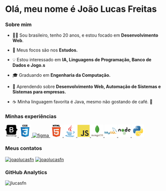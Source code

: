 <h1 align="left">Olá, meu nome é João Lucas Freitas</h1>

<h3 align="left">Sobre mim</h3>

- 👦🏻 Sou brasileiro, tenho 20 anos, e estou focado em **Desenvolvimento Web**.

- 🔭 Meus focos são nos **Estudos.**

- 💡 Estou interessado em **IA, Linguagens de Programação, Banco de Dados e Jogo.s**

- 🎓 Graduando em **Engenharia da Computação.**

- 🌱 Aprendendo sobre **Desenvolvimento Web, Automação de Sistemas e Sistemas para empresas.**

- ☕ Minha linguagem favorita é Java, mesmo não gostando de café. 😬

<h3 align="left">Minhas experiências</h3>
<p align="left"> <a href="https://getbootstrap.com" target="_blank" rel="noreferrer"> <img src="https://raw.githubusercontent.com/devicons/devicon/master/icons/bootstrap/bootstrap-plain-wordmark.svg" alt="bootstrap" width="40" height="40"/> </a><a href="https://www.w3schools.com/css/" target="_blank" rel="noreferrer"> <img src="https://raw.githubusercontent.com/devicons/devicon/master/icons/css3/css3-original-wordmark.svg" alt="css3" width="40" height="40"/> </a> <a href="https://www.figma.com/" target="_blank" rel="noreferrer"> <img src="https://www.vectorlogo.zone/logos/figma/figma-icon.svg" alt="figma" width="40" height="40"/> </a> <a href="https://www.w3.org/html/" target="_blank" rel="noreferrer"> <img src="https://raw.githubusercontent.com/devicons/devicon/master/icons/html5/html5-original-wordmark.svg" alt="html5" width="40" height="40"/> </a> <a href="https://www.java.com" target="_blank" rel="noreferrer"> <img src="https://raw.githubusercontent.com/devicons/devicon/master/icons/java/java-original.svg" alt="java" width="40" height="40"/> </a> <a href="https://developer.mozilla.org/en-US/docs/Web/JavaScript" target="_blank" rel="noreferrer"> <img src="https://raw.githubusercontent.com/devicons/devicon/master/icons/javascript/javascript-original.svg" alt="javascript" width="40" height="40"/> </a> <a href="https://www.mongodb.com/" target="_blank" rel="noreferrer"> <img src="https://raw.githubusercontent.com/devicons/devicon/master/icons/mongodb/mongodb-original-wordmark.svg" alt="mongodb" width="40" height="40"/> </a> <a href="https://www.mysql.com/" target="_blank" rel="noreferrer"> <img src="https://raw.githubusercontent.com/devicons/devicon/master/icons/mysql/mysql-original-wordmark.svg" alt="mysql" width="40" height="40"/> </a> <a href="https://nodejs.org" target="_blank" rel="noreferrer"> <img src="https://raw.githubusercontent.com/devicons/devicon/master/icons/nodejs/nodejs-original-wordmark.svg" alt="nodejs" width="40" height="40"/> </a> <a href="https://www.python.org" target="_blank" rel="noreferrer"> <img src="https://raw.githubusercontent.com/devicons/devicon/master/icons/python/python-original.svg" alt="python" width="40" height="40"/> </a> </p>

<h3 align="left">Meus contatos</h3>
<p align="left">
<a href="https://linkedin.com/in/joaolucasfn" target="blank"><img align="center" src="https://raw.githubusercontent.com/rahuldkjain/github-profile-readme-generator/master/src/images/icons/Social/linked-in-alt.svg" alt="joaolucasfn" height="30" width="40" /></a>
<a href="https://instagram.com/joaolucasfrn" target="blank"><img align="center" src="https://raw.githubusercontent.com/rahuldkjain/github-profile-readme-generator/master/src/images/icons/Social/instagram.svg" alt="joaolucasfn" height="30" width="40" /></a>
</p>

<h3>GitHub Analytics</h3>
<p><img align="left" src="https://github-readme-stats.vercel.app/api/top-langs/?username=JLucasfn&theme=dracula&layout=compact&langs_count=4" alt="jlucasfn" /></p>
